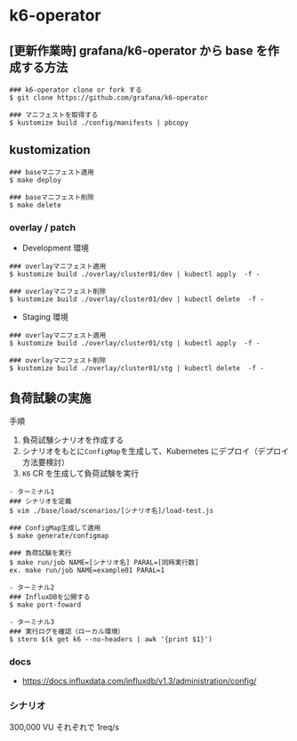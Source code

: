 # k6-operator

## [更新作業時] grafana/k6-operator から base を作成する方法

```shell
### k6-operator clone or fork する
$ git clone https://github.com/grafana/k6-operator

### マニフェストを取得する
$ kustomize build ./config/manifests | pbcopy
```

## kustomization

```shell
### baseマニフェスト適用
$ make deploy

### baseマニフェスト削除
$ make delete
```

### overlay / patch

- Development 環境

```shell
### overlayマニフェスト適用
$ kustomize build ./overlay/cluster01/dev | kubectl apply  -f -

### overlayマニフェスト削除
$ kustomize build ./overlay/cluster01/dev | kubectl delete  -f -
```

- Staging 環境

```shell
### overlayマニフェスト適用
$ kustomize build ./overlay/cluster01/stg | kubectl apply  -f -

### overlayマニフェスト削除
$ kustomize build ./overlay/cluster01/stg | kubectl delete  -f -
```

## 負荷試験の実施

手順

1. 負荷試験シナリオを作成する
2. シナリオをもとに`ConfigMap`を生成して、Kubernetes にデプロイ（デプロイ方法要検討）
3. `K6` CR を生成して負荷試験を実行

```shell
- ターミナル1
### シナリオを定義
$ vim ./base/load/scenarios/[シナリオ名]/load-test.js

### ConfigMap生成して適用
$ make generate/configmap

### 負荷試験を実行
$ make run/job NAME=[シナリオ名] PARAL=[同時実行数]
ex. make run/job NAME=example01 PARAL=1
```

```shell
- ターミナル2
### InfluxDBを公開する
$ make port-foward
```

```shell
- ターミナル3
### 実行ログを確認（ローカル環境）
$ stern $(k get k6 --no-headers | awk '{print $1}')
```

### docs

- https://docs.influxdata.com/influxdb/v1.3/administration/config/

### シナリオ

300,000 VU それぞれで 1req/s

